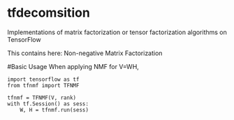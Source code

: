 # tfdecomsition
Implementations of matrix factorization or tensor factorization algorithms on TensorFlow

This contains here:
        Non-negative Matrix Factorization

#Basic Usage
When applying NMF for V=WH,
```
import tensorflow as tf
from tfnmf import TFNMF

tfnmf = TFNMF(V, rank)
with tf.Session() as sess:
    W, H = tfnmf.run(sess)
```
